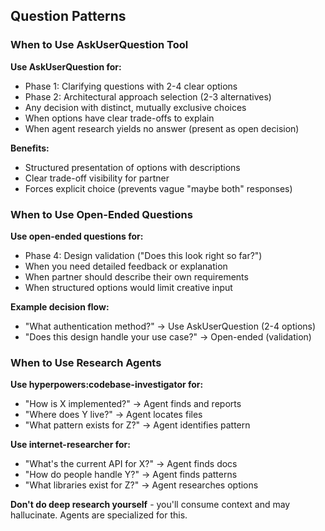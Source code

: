 ## Question Patterns

### When to Use AskUserQuestion Tool

**Use AskUserQuestion for:**
- Phase 1: Clarifying questions with 2-4 clear options
- Phase 2: Architectural approach selection (2-3 alternatives)
- Any decision with distinct, mutually exclusive choices
- When options have clear trade-offs to explain
- When agent research yields no answer (present as open decision)

**Benefits:**
- Structured presentation of options with descriptions
- Clear trade-off visibility for partner
- Forces explicit choice (prevents vague "maybe both" responses)

### When to Use Open-Ended Questions

**Use open-ended questions for:**
- Phase 4: Design validation ("Does this look right so far?")
- When you need detailed feedback or explanation
- When partner should describe their own requirements
- When structured options would limit creative input

**Example decision flow:**
- "What authentication method?" → Use AskUserQuestion (2-4 options)
- "Does this design handle your use case?" → Open-ended (validation)

### When to Use Research Agents

**Use hyperpowers:codebase-investigator for:**
- "How is X implemented?" → Agent finds and reports
- "Where does Y live?" → Agent locates files
- "What pattern exists for Z?" → Agent identifies pattern

**Use internet-researcher for:**
- "What's the current API for X?" → Agent finds docs
- "How do people handle Y?" → Agent finds patterns
- "What libraries exist for Z?" → Agent researches options

**Don't do deep research yourself** - you'll consume context and may hallucinate. Agents are specialized for this.

